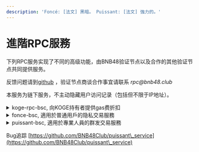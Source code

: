 ```yaml
---
description: 'Foncé: [法文] 黑暗。 Puissant: [法文] 強力的。'
---
```


# 進階RPC服務

下列RPC服务实现了不同的高级功能，由BNB48验证节点以及合作的其他验证节点共同提供服务。

反馈问题请到[github](https://github.com/BNB48Club/enhanced\_rpc) ，验证节点商谈合作事宜请联系 _rpc@bnb48.club_

本服务为链下服务，不主动隐藏用户访问记录（包括但不限于IP地址）。

<details>

<summary>koge-rpc-bsc, 向KOGE持有者提供gas费折扣</summary>

持有 $KOGE 即享GAS费折扣 ！

满足以下条件：&#x20;

1. 发起交易的钱包地址持有KOGE余额。
2. 使用 RPC地址 [http://koge-rpc-bsc.bnb48.club](https://t.co/5859ob3MhI)&#x20;

即可以优惠价格发送BSC交易！持有KOGE数量越多，可享受的折扣越多。

请注意最低1gwei的gasPrice是有条件的，如果发送的tx消耗过多的gas，所需要的gasPrice可能会高于1gwei 。遇到这种情况时，RPC服务会在报错信息中包含推荐的gasPrice，以此重新设置后再发送交易即可。

另外，并不是所有的验证节点都接收低于5gwei的交易（BNB48及合作伙伴支持），所以较低gas的交易打包可能会稍慢，这是正常现象。

**KOGE持仓与gas折扣的关系：**

* 持有Koge但不超过100，可以1gwei(即比原价5gwei优惠80%)发送gasLimit不超过24万的交易，也可以选择3gwei(即比原价5gwei优惠40%)发送gasLimit不超过48万的交易。即总优惠量不变，优惠越多，允许的gasLimit越小；优惠较少，就可以允许更大的gasLimit。

<!---->

* Koge持仓扩大10倍，允许的优惠翻倍。例如持有1000Koge，可以1gwei发送gasLimit不超过48万的交易；持有10000Koge，可以1gwei发送gasLimit不超过96万的交易。

</details>

<details>

<summary>fonce-bsc, 適用於普通用戶的隐私交易服務</summary>

Mainnet: `https://fonce-bsc.bnb48.club`

Testnet: `https://testnet-fonce-bsc.bnb48.club`

所有通過此服務提交的tx僅會被BNB48及合作驗證節點打包，且被打包前不會對外廣播。

#### 優點:&#x20;

1. 由於交易不會被廣播，因此也不會被搶跑(三明治攻擊).
2. 完全兼容標準RPC協議，不需要編寫程序調用，直接填寫到錢包RPC URL即可使用。

#### 缺點:&#x20;

1. 需要等待BNB48与合作驗證節點打包出塊，確認速度會略慢。
2. 有最低gasprice要求，[#cha-xun-zui-di-gasprice-yao-qiu](api-reference.md#cha-xun-zui-di-gasprice-yao-qiu "mention")

</details>

<details>

<summary>puissant-bsc, 適用於專業人員的群发交易服務</summary>

`https://puissant-bsc.bnb48.club //mainnet`

`https://testnet-puissant-bsc.bnb48.club // testnet`

Puissant 服务可以一次接收一组tx，并在保持gasPrice優先排序的前提下，将一组tx按照原子操作打包。Puissant 天生是隐私服务。

必須通過程序調用，不適用於普通錢包。

接口規範參見[api-reference.md](api-reference.md "mention")

</details>

Bug追踪 [https://github.com/BNB48Club/puissant\_service](https://github.com/BNB48Club/puissant\_service)
